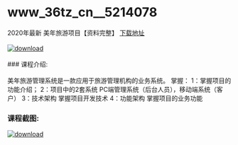 # www_36tz_cn__5214078
2020年最新 美年旅游项目【资料完整】
[下载地址](http://www.36tz.cn/article/5214078 "下载地址")
<br/></br>[![download](http://36tz.cn/muke_img/2020_06_1-109-300x172.png "下载地址")](http://www.36tz.cn/article/5214078 "下载地址")
<br/></br>### 课程介绍:<br/></br>美年旅游管理系统是一款应用于旅游管理机构的业务系统。
掌握：
1：掌握项目的功能介绍；
2：项目中的2套系统
PC端管理系统（后台人员），移动端系统（客户）
3：技术架构
掌握项目开发技术
4：功能架构
掌握项目的业务功能

### 课程截图:
[![download](http://36tz.cn/muke_img/2020_06_2-122.png "下载地址")](http://www.36tz.cn/article/5214078 "下载地址")
